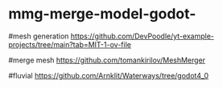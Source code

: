 # mmg-merge-model-godot-


#mesh generation https://github.com/DevPoodle/yt-example-projects/tree/main?tab=MIT-1-ov-file

#merge mesh https://github.com/tomankirilov/MeshMerger

#fluvial https://github.com/Arnklit/Waterways/tree/godot4_0

